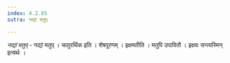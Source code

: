 ```yaml
---
index: 4.2.85
sutra: नद्यां मतुप्

---
```

_नद्यां मतुप्_ - नद्यां मतुप् । चातुरर्थिक इति । शेषपूरणम् । इक्षमतीति । मतुपि उपावितौ । इक्षवः सन्त्यस्मिन् इत्यर्थः ।